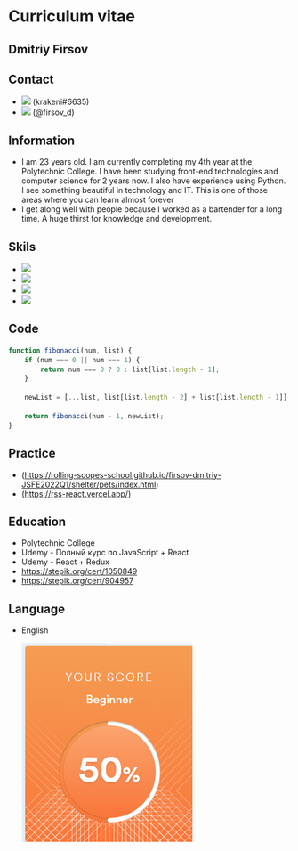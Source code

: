 # Curriculum vitae

## Dmitriy Firsov 
## Contact 
* <img src="https://img.icons8.com/nolan/32/discord-logo.png"/> (krakeni#6635) 
* <img src="https://img.icons8.com/nolan/32/telegram-app.png"/> (@firsov_d)
## Information
* I am 23 years old. I am currently completing my 4th year at the Polytechnic College. I have been studying front-end technologies and computer science for 2 years now. I also have experience using Python. I see something beautiful in technology and IT. This is one of those areas where you can learn almost forever
* I get along well with people because I worked as a bartender for a long time. A huge thirst for knowledge and development.
## Skils
* <img src="https://img.icons8.com/external-others-iconmarket/36/000000/external-js-file-types-others-iconmarket-3.png"/>
* <img src="https://img.icons8.com/ios-glyphs/32/000000/react.png"/>
* <img src="https://img.icons8.com/windows/32/000000/typescript.png"/>
* <img src="https://img.icons8.com/windows/32/000000/git.png"/>
## Code
```javascript
function fibonacci(num, list) {
    if (num === 0 || num === 1) {
        return num === 0 ? 0 : list[list.length - 1];
    }

    newList = [...list, list[list.length - 2] + list[list.length - 1]];

    return fibonacci(num - 1, newList);
}
```
## Practice
* (https://rolling-scopes-school.github.io/firsov-dmitriy-JSFE2022Q1/shelter/pets/index.html)
* (https://rss-react.vercel.app/)
## Education
* Polytechnic College
* Udemy - Полный курс по JavaScript + React 
* Udemy - React + Redux
* https://stepik.org/cert/1050849
* https://stepik.org/cert/904957
## Language
* English 

    <img src="./img/scoreEng.png" />

